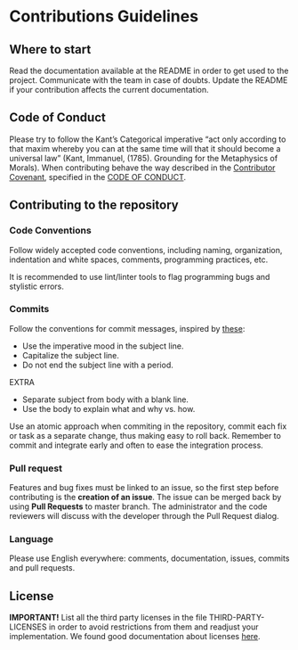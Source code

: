 # Contributions Guidelines

## Where to start

Read the documentation available at the README in order to get used to the project. Communicate with the team in case of doubts. Update the README if your contribution affects the current documentation.

## Code of Conduct

Please try to follow the Kant’s Categorical imperative “act only according to that maxim whereby you can at the same time will that it should become a universal law” (Kant, Immanuel, (1785). Grounding for the Metaphysics of Morals). When contributing behave the way described in the [Contributor Covenant](http://contributor-covenant.org/), specified in the [CODE OF CONDUCT](CODE_OF_CONDUCT.md).

## Contributing to the repository

### Code Conventions

Follow widely accepted code conventions, including naming, organization, indentation and white spaces, comments, programming practices, etc.

It is recommended to use lint/linter tools to flag programming bugs and stylistic errors.

### Commits

Follow the conventions for commit messages, inspired by [these](https://chris.beams.io/posts/git-commit/):

- Use the imperative mood in the subject line.
- Capitalize the subject line.
- Do not end the subject line with a period.

EXTRA

- Separate subject from body with a blank line.
- Use the body to explain what and why vs. how.

Use an atomic approach when commiting in the repository, commit each fix or task as a separate change, thus making easy to roll back. Remember to commit and integrate early and often to ease the integration process.

### Pull request

Features and bug fixes must be linked to an issue, so the first step before contributing is the **creation of an issue**. The issue can be merged back by using **Pull Requests** to master branch. The administrator and the code reviewers will discuss with the developer through the Pull Request dialog.

### Language

Please use English everywhere: comments, documentation, issues, commits and pull requests.

## License

**IMPORTANT!** List all the third party licenses in the file THIRD-PARTY-LICENSES in order to avoid restrictions from them and readjust your implementation. We found good documentation about licenses [here](https://wiki.duraspace.org/display/DSPACE/Code+Contribution+Guidelines).
